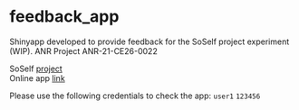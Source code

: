 # feedback_app
Shinyapp developed to provide feedback for the SoSelf project experiment (WIP). ANR Project ANR-21-CE26-0022

SoSelf [project](https://anr.fr/Project-ANR-21-CE26-0022)  
Online app [link](https://survey-feedback-app.shinyapps.io/feedback_app/)  

Please use the following credentials to check the app:
```user1```
```123456```
